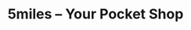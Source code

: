 ---
description: 洋人开发的买卖二手货。
layout: post
results:
- primaryGenreName: Lifestyle
  version: '1.0'
  artworkUrl100: http://a74.phobos.apple.com/us/r30/Purple3/v4/bb/d2/c7/bbd2c76f-806b-772f-fa0b-a0cb10126149/mzl.rpgjholx.png
  trackViewUrl: https://itunes.apple.com/cn/app/5miles-your-pocket-shop/id910867242?mt=8&uo=4
  artworkUrl60: http://a1105.phobos.apple.com/us/r30/Purple1/v4/ce/f7/b3/cef7b306-d72e-8ad7-9522-747489c8877e/AppIcon57x57.png
  minimumOsVersion: '6.0'
  sellerName: The Third Stone Holdings Limited
  supportedDevices:
  - iPadMini4G
  - iPhone5
  - iPadThirdGen4G
  - iPadMini
  - iPad2Wifi
  - iPad23G
  - iPadThirdGen
  - iPhone5s
  - iPhone4S
  - iPadFourthGen
  - iPhone5c
  - iPhone-3GS
  - iPadFourthGen4G
  - iPodTouchFifthGen
  - iPhone4
  - iPodTouchourthGen
  genres:
  - 生活
  - 商品指南
  trackName: 5miles – Your Pocket Shop
  description: "Easy to sell. Cheap to buy. Fun to explore.  Safe to use.
    FREE for everyone.\n\nOpen your pocket shop and discover amazing local
    classifieds - all for free! Whether you’re a buyer or seller, 5miles is
    the best secondhand marketplace for shopping in your city.\n\nWe’re inviting
    all classified trawlers, treasure hunters, preloved purveyors, shopping
    enthusiasts, vintage collectors, creative conjurors, local sellers, handymen
    and secondhand buyers to join our vibrant community.\n\nEasy if you’re
    a seller：\nList items & services in seconds, add seller voice descriptions,
    negotiate, make offers and sell.\n\nCheap if you’re a buyer：\nBuy secondhand
    items at great prices and shop the best offerings in the 5miles local
    classifieds. Like to haggle? Auction to get the best price.\n\nFun if
    you’re an explorer：\nCreate a buyer watch list, share items you want to
    buy or sell with friends and follow favourite shops. 5miles is perfect
    for buying gifts or getting inspiration.\n\nSafe if you're a user：\nRate
    & review buyers and sellers plus external verification to ensure a private
    and safe shopping experience. \n\nFREE for everyone: \nNo more percentages,
    commission or transaction fees for your classifieds. Buyer or Seller -
    buy, shop and sell secondhand for free!\n\n5miles is the FREE secondhand
    shopping and preloved classifieds app.\n\nIf you’re a buyer or seller,
    5miles is offering a wide range of categories, including women's clothing,
    women's shoes, men's clothing, men's shoes, handbag, bags, jewellery,
    watches, health, beauty, kids & baby, pets, home, garden, tools, electronics,
    phone, computer, automotive, boats, collectibles, art, books, service
    and others.\n\nCheck us out if you shop/auction using amazon, walmart,
    bestbuy, target, ebay, gumtree, craigslist, poshmark, vinted, olx, stuffle,
    shpock, wallapop, boxes, spring, fancy, wanelo, wish, etsy, locl, thredup,
    threadflip, somo, offerup, pose and other classifieds and preloved marketplaces.\n\n5miles
    - the best secondhand classifieds app to suit any buyer or seller.\n\nAvailable
    in: Argentina, Australia, Belarus, Bengal, Brazil, Canada, Chile, China,
    Egypt, France, Germany, India, Indonesia, Iran, Italy, Malaysia, Mexico,
    New Zealand, Nigeria, Pakistan, Philippines, Russia, South Africa, Spain,
    Thailand, Turkey, Ukraine, United Kingdom, United States and Vietnam.\n\nDownload
    now and discover what’s in your 5miles classifieds community. Are you
    ready to go shopping?\n\nHave a question? Email hello@5milesapp.com.\n\nFeel
    like socialising? (Don’t worry – we don’t bite!)\nhttp://facebook.com/5milesapp\nhttp://twitter.com/5milesapp\nhttp://instagram.com/5milesapp\nWant
    to find out more about us?\nhttp://5milesapp.com/info/about"
  price: 0
  trackId: 910867242
  releaseDate: '2014-09-16T04:00:41Z'
  screenshotUrls:
  - http://a3.mzstatic.com/us/r30/Purple1/v4/5a/cc/21/5acc21a5-5172-ea29-339c-afff533f4781/screen1136x1136.jpeg
  - http://a2.mzstatic.com/us/r30/Purple5/v4/6e/0a/b0/6e0ab093-2254-ed73-8f33-6316c8273ea5/screen1136x1136.jpeg
  - http://a1.mzstatic.com/us/r30/Purple4/v4/50/68/e3/5068e3b7-3d89-61c6-fe47-4b04b16d0532/screen1136x1136.jpeg
  artistViewUrl: https://itunes.apple.com/cn/artist/third-stone-holdings-limited/id910867245?uo=4
  primaryGenreId: 6012
  kind: software
  fileSizeBytes: '12123513'
  bundleId: com.thirdrock.fivemiles
  trackContentRating: 4+
  artistName: The Third Stone Holdings Limited
  trackCensoredName: 5miles – Your Pocket Shop
  isGameCenterEnabled: false
  contentAdvisoryRating: 4+
  languageCodesISO2A:
  - EN
  features: &a []
  wrapperType: software
  artworkUrl512: http://a74.phobos.apple.com/us/r30/Purple3/v4/bb/d2/c7/bbd2c76f-806b-772f-fa0b-a0cb10126149/mzl.rpgjholx.png
  formattedPrice: 免费
  artistId: 910867245
  genreIds:
  - '6012'
  - '6022'
  currency: CNY
  ipadScreenshotUrls: *a
category: 生活
tags: tag1
resultCount: 1
title: 5miles – Your Pocket Shop

---
